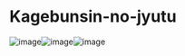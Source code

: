 # Kagebunsin-no-jyutu


![image](https://github.com/tinyzqh/Kagebunsin-no-jyutu/blob/master/figures/acrobots-swingupFigure_1.png)![image](https://github.com/tinyzqh/Kagebunsin-no-jyutu/blob/master/figures/cartpole-balanceFigure_1.png)![image](https://github.com/tinyzqh/Kagebunsin-no-jyutu/blob/master/figures/hopper-hopFigure_1.png)
